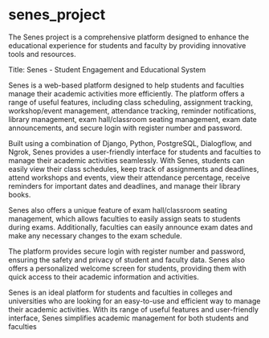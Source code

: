 # senes_project
The Senes project is a comprehensive platform designed to enhance the educational experience for students and faculty by providing innovative tools and resources.

Title: Senes - Student Engagement and Educational System

Senes is a web-based platform designed to help students and faculties manage their academic activities more efficiently. The platform offers a range of useful features, including class scheduling, assignment tracking, workshop/event management, attendance tracking, reminder notifications, library management, exam hall/classroom seating management, exam date announcements, and secure login with register number and password.

Built using a combination of Django, Python, PostgreSQL, Dialogflow, and Ngrok, Senes provides a user-friendly interface for students and faculties to manage their academic activities seamlessly. With Senes, students can easily view their class schedules, keep track of assignments and deadlines, attend workshops and events, view their attendance percentage, receive reminders for important dates and deadlines, and manage their library books.

Senes also offers a unique feature of exam hall/classroom seating management, which allows faculties to easily assign seats to students during exams. Additionally, faculties can easily announce exam dates and make any necessary changes to the exam schedule.

The platform provides secure login with register number and password, ensuring the safety and privacy of student and faculty data. Senes also offers a personalized welcome screen for students, providing them with quick access to their academic information and activities.

Senes is an ideal platform for students and faculties in colleges and universities who are looking for an easy-to-use and efficient way to manage their academic activities. With its range of useful features and user-friendly interface, Senes simplifies academic management for both students and faculties
